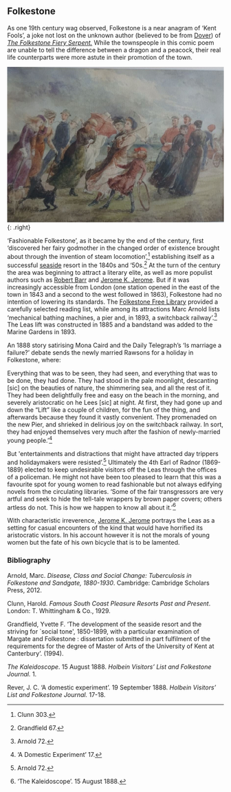 <param ve-config style="article">

## Folkestone

As one 19th century wag observed, Folkestone is a near anagram of ‘Kent Fools’, a joke not lost on the unknown author (believed to be from [Dover](/dickens/19c-dover)) of [_The Folkestone Fiery Serpent._](https://books.google.co.uk/books?id=yiotAAAAYAAJ&pg=PP5&lpg=PP5&dq=folkestone+fiery+serpent+first+published&source=bl&ots=FC3-gil3xI&sig=NR_HmDFGyrVpUf5psT-vvLgvK8k&hl=en&sa=X&ved=0CCEQ6AEwAGoVChMI9I2TlPmmxwIVsgjbCh146QCT#v=onepage&q=folkestone%20fiery%20serpent%20first%20published&f=false')  While the townspeople in this comic poem are unable to tell the difference between a dragon and a peacock, their real life counterparts were more astute in their promotion of the town.

![The Lees sic on a windy day.' Folkestone October 1888. Private collection.](images/leasonawindyday.jpg){: .right}

‘Fashionable Folkestone’, as it became by the end of the century, first ‘discovered her fairy godmother in the changed order of existence brought about through the invention of steam locomotion’,[^ref1]  establishing itself as a successful [seaside](/dickens/19c-seaside) resort in the 1840s and ‘50s.[^ref2] At the turn of the century the area was beginning to attract a literary elite, as well as more populist authors such as [Robert Barr](19c-barr-biography) and [Jerome K. Jerome](19c-jerome-biography). But if it was increasingly accessible from London (one station opened in the east of the town in 1843 and a second to the west followed in 1863), Folkestone had no intention of lowering its standards. The [Folkestone Free Library](/19c/19c-folkestone-free-library) provided a carefully selected reading list, while among its attractions Marc Arnold lists ‘mechanical bathing machines, a pier and, in 1893, a switchback railway’.[^ref3] The Leas lift was constructed in 1885 and a bandstand was added to the Marine Gardens in 1893. 

An 1888 story satirising Mona Caird and the Daily Telegraph’s ‘Is marriage a failure?’ debate sends the newly married Rawsons for a holiday in Folkestone, where:

Everything that was to be seen, they had seen, and everything that was to be done, they had done. They had stood in the pale moonlight, descanting [sic] on the beauties of nature, the shimmering sea, and all the rest of it. They had been delightfully free and easy on the beach in the morning, and severely aristocratic on he Lees [sic] at night. At first, they had gone up and down the “Lift” like a couple of children, for the fun of the thing, and afterwards because they found it vastly convenient. They promenaded on the new Pier, and shrieked in delirious joy on the switchback railway. In sort, they had enjoyed themselves very much after the fashion of newly-married young people.’[^ref4]

But 'entertainments and distractions that might have attracted day trippers and holidaymakers were resisted’.[^ref5] Ultimately the 4th Earl of Radnor (1869-1889) elected to keep undesirable visitors off the Leas through the offices of a policeman. He might not have been too pleased to learn that this was a favourite spot for young women to read fashionable but not always edifying novels from the circulating libraries. ‘Some of the fair transgressors are very artful and seek to hide the tell-tale wrappers by brown paper covers; others artless do not. This is how we happen to know all about it.’[^ref6]

With characteristic irreverence, [Jerome K. Jerome](19c-jerome-biography) portrays the Leas as a setting for casual encounters of the kind that would have horrified its aristocratic vistors. In his account however it is not the morals of young women but the fate of his own bicycle that is to be lamented.

[^ref1]: Clunn 303.

[^ref2]: Grandfield 67.

[^ref3]: Arnold 72.

[^ref4]: ‘A Domestic Experiment’ 17.

[^ref5]: Arnold 72.

[^ref6]: ‘The Kaleidoscope’. 15 August 1888. 

### Bibliography

Arnold, Marc. _Disease, Class and Social Change: Tuberculosis in Folkestone and Sandgate, 1880-1930_. Cambridge: Cambridge Scholars Press, 2012.

Clunn, Harold. _Famous South Coast Pleasure Resorts Past and Present_. London: T.    Whittingham & Co., 1929.

Grandfield, Yvette F. ‘The development of the seaside resort and the striving for `social tone', 1850-1899, with a particular examination of Margate and Folkestone : dissertation submitted in part fulfilment of the requirements for the degree of Master of Arts of the University of Kent at Canterbury’. (1994).

_The Kaleidoscope_.  15 August 1888. _Holbein Visitors’ List and Folkestone Journal._ 1.

Rever, J. C. ‘A domestic experiment’. 19 September 1888. _Holbein Visitors’ List and Folkestone Journal._ 17-18.
